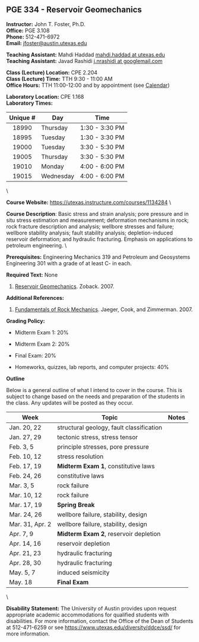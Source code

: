 <!--
.. title: Syllabus
.. slug: index
.. date: 2015-01-08 20:00:00 UTC-05:00
.. template: notitle.tmpl
.. description: PGE 334 - Reservoir Geomechanics syllabus page
-->

## PGE 334 - Reservoir Geomechanics 


**Instructor:** John T. Foster, Ph.D. \
**Office:** PGE 3.108 \
**Phone:** 512-471-6972 \
**Email:** [jfoster@austin.utexas.edu](mailto:jfoster@austin.utexas.com)



**Teaching Assistant:** Mahdi Haddad [mahdi.haddad at utexas.edu](mailto:mahdi.haddad@utexas.edu) \
**Teaching Assistant:** Javad Rashidi [j.nrashidi at googlemail.com](mailto:j.nrashidi@googlemail.com)



**Class (Lecture) Location:** CPE 2.204 \
**Class (Lecture) Time:** TTH 9:30 - 11:00 AM \
**Office Hours:** TTH 11:00-12:00 and by appointment (see <a href="http://johnfoster.pge.utexas.edu/calendar/" target="_blank">Calendar</a>)


**Laboratory Location:** CPE 1.168 \
**Laboratory Times:**


|Unique #| Day | Time |
|:------:|-----|:----:|
|18990  | Thursday  | 1:30 - 3:30 PM |
|18995  | Tuesday   | 1:30 - 3:30 PM |
|19000  | Tuesday   | 3:30 - 5:30 PM |
|19005  | Thursday  | 3:30 - 5:30 PM |
|19010  | Monday    | 4:00 - 6:00 PM |
|19015  | Wednesday | 4:00 - 6:00 PM |

\

**Course Website:** <https://utexas.instructure.com/courses/1134284> \


**Course Description**: Basic stress and strain analysis; pore pressure and in situ stress estimation and measurement; deformation mechanisms in rock; rock fracture description and analysis; wellbore stresses and failure; wellbore stability analysis; fault stability analysis; depletion-induced reservoir deformation; and hydraulic fracturing. Emphasis on applications to petroleum engineering. \


**Prerequisites:** Engineering Mechanics 319 and Petroleum and Geosystems Engineering 301 with a grade of at least C- in each.


**Required Text:** None 

1. <a href="http://www.amazon.com/Reservoir-Geomechanics-Mark-D-Zoback/dp/0521146194/ref=sr_1_1_twi_2?ie=UTF8&qid=1420770522&sr=8-1&keywords=reservoir+geomechanics+zoback" target="_blank">Reservoir Geomechanics</a>. Zoback. 2007.


**Additional References:**

1. <a href="http://www.amazon.com/Fundamentals-Rock-Mechanics-John-Jaeger/dp/0632057599/ref=pd_bxgy_b_img_z" target="_blank">Fundamentals of Rock Mechanics</a>. Jaeger, Cook, and Zimmerman. 2007.


**Grading Policy:**

 * Midterm Exam 1: 20%

 * Midterm Exam 2: 20%

 * Final Exam: 20%

 * Homeworks, quizzes, lab reports, and computer projects: 40%


**Outline**

Below is a general outline of what I intend to cover in the course.  This is subject to change based on the needs and preparation of the students in the class.  Any updates will be posted as they occur.

| Week            | Topic               | Notes     |
|-----------------|---------------------|-----------|
| Jan. 20, 22     | structural geology, fault classification | |
| Jan. 27, 29     | tectonic stress, stress tensor  | |
| Feb. 3, 5       | principle stresses,  pore pressure | |
| Feb. 10, 12     | stress resolution | |
| Feb. 17, 19     | **Midterm Exam 1**, constitutive laws | |
| Feb. 24, 26     | constitutive laws | |
| Mar. 3, 5       | rock failure | |
| Mar. 10, 12     | rock failure | |
| Mar. 17, 19     | **Spring Break** | |
| Mar. 24, 26     | wellbore failure, stability, design | |
| Mar. 31, Apr. 2 | wellbore failure, stability, design | |
| Apr. 7, 9       | **Midterm Exam 2**, reservoir depletion | |
| Apr. 14, 16     | reservoir depletion | |
| Apr. 21, 23     | hydraulic fracturing | |
| Apr. 28, 30     | hydraulic fracturing | |
| May. 5, 7       | induced seismicity | |
| May. 18         | **Final Exam** | |

\

**Disability Statement:** The University of Austin provides upon request appropriate academic accommodations for qualified students with disabilities. For more information, contact the Office of the Dean of Students at 512-471-6259 or see <a href="https://www.utexas.edu/diversity/ddce/ssd/" target="_blank">https://www.utexas.edu/diversity/ddce/ssd/</a> for more information.
